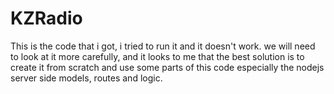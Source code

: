 KZRadio
=======
This is the code that i got, i tried to run it and it doesn't work.
we will need to look at it more carefully, and it looks to me that the best solution is to create it from scratch and use some parts of this code especially the nodejs server side models, routes and logic.

